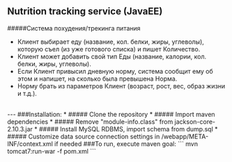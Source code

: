 ## Nutrition tracking service (JavaEE)


#####Система похудения/трекинга питания <br>
* Клиент выбирает еду (название, кол. белки, жиры, углеволы),
  которую съел (из уже готового списка) и пишет Количество.<br>
* Клиент может добавить свой тип Еды (название, калории, кол. белки,
   жиры, углеволы). <br>
* Если Клиент привысил дневную норму, система сообщит ему об этом и напишет, на сколько была превышена Норма.<br>
* Норму брать из параметров Клиент (возраст, рост, вес, образ жизни и т.д.).
 <br>
 ---
 ###Installation:
 * ##### Clone the repository
 * ##### Import maven dependencies
 * ##### Remove "module-info.class" from jackson-core-2.10.3.jar
 * ##### Install MySQL RDBMS, import schema from dump.sql
 * ##### Customize data source connection settings in /webapp/META-INF/context.xml if needed
 ###To run, execute maven goal: 
 ```
    mvn tomcat7:run-war -f pom.xml
 ```
   